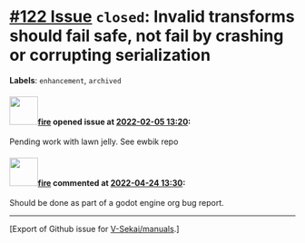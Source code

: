 # [\#122 Issue](https://github.com/V-Sekai/manuals/issues/122) `closed`: Invalid transforms should fail safe, not fail by crashing or corrupting serialization
**Labels**: `enhancement`, `archived`


#### <img src="https://avatars.githubusercontent.com/u/32321?u=c2e06a3d2b49a467aa907e54aa259516440267cc&v=4" width="50">[fire](https://github.com/fire) opened issue at [2022-02-05 13:20](https://github.com/V-Sekai/manuals/issues/122):

Pending work with lawn jelly. See ewbik repo

#### <img src="https://avatars.githubusercontent.com/u/32321?u=c2e06a3d2b49a467aa907e54aa259516440267cc&v=4" width="50">[fire](https://github.com/fire) commented at [2022-04-24 13:30](https://github.com/V-Sekai/manuals/issues/122#issuecomment-1107842616):

Should be done as part of a godot engine org bug report.


-------------------------------------------------------------------------------



[Export of Github issue for [V-Sekai/manuals](https://github.com/V-Sekai/manuals).]
